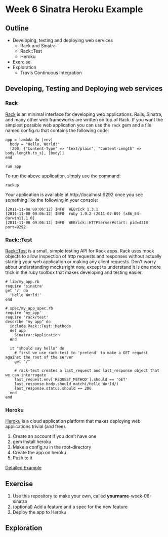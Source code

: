 # Week 6 Sinatra Heroku Example

## Outline

* Developing, testing and deploying web services
  * Rack and Sinatra
  * Rack::Test
  * Heroku
* Exercise
* Exploration
  * Travis Continuous Integration

## Developing, Testing and Deploying web services

### Rack

[Rack](http://rack.rubyforge.org/) is an minimal interface for developing web applications.
Rails, Sinatra, and many other web frameworks are written on top of Rack.
If you want the simplest possible web application you can use the `rack` gem
and a file named config.ru that contains the following code:

    app = lambda do |env|
      body = "Hello, World!"
      [200, {"Content-Type" => "text/plain", "Content-Length" => body.length.to_s}, [body]]
    end

    run app

To run the above application, simply use the command:

    rackup

Your application is available at http://localhost:9292 once you see something like the following in your console:

    [2011-11-08 09:06:12] INFO  WEBrick 1.3.1
    [2011-11-08 09:06:12] INFO  ruby 1.9.2 (2011-07-09) [x86_64-darwin11.1.0]
    [2011-11-08 09:06:12] INFO  WEBrick::HTTPServer#start: pid=4318 port=9292

### Rack::Test

[Rack::Test](https://github.com/brynary/rack-test) is a small, simple testing API for Rack apps.
Rack uses mock objects to allow inspection of http requests and responses without actually starting your
web application or making any client requests. Don't worry about understanding mocks right now, except to understand
it is one more trick in the ruby toolbox that makes developing and testing easier.

    # lib/my_app.rb
    require 'sinatra'
    get '/' do
      'Hello World!'
    end

    # spec/my_app_spec.rb
    require 'my_app'
    require 'rack/test'
    describe "my app" do
      include Rack::Test::Methods
      def app
        Sinatra::Application
      end

      it "should say hello" do
        # first we use rack-test to 'pretend' to make a GET request against the root of the server
        get "/"

        # rack-test creates a last_request and last_response object that we can interrogate
        last_request.env['REQUEST_METHOD'].should == 'GET'
        last_response.body.should match(/Hello World/)
        last_response.status.should == 200
      end
    end

### Heroku

[Heroku](http://www.heroku.com/) is a cloud application platform that makes deploying web
applications trivial (and free).

1. Create an account if you don’t have one
1. gem install heroku
1. Make a config.ru in the root-directory
1. Create the app on heroku
1. Push to it

[Detailed Example](https://github.com/sinatra/heroku-sinatra-app)

## Exercise

1. Use this repository to make your own, called **yourname**-week-06-sinatra
1. (optional) Add a feature and a spec for the new feature
1. Deploy the app to Heroku

## Exploration


